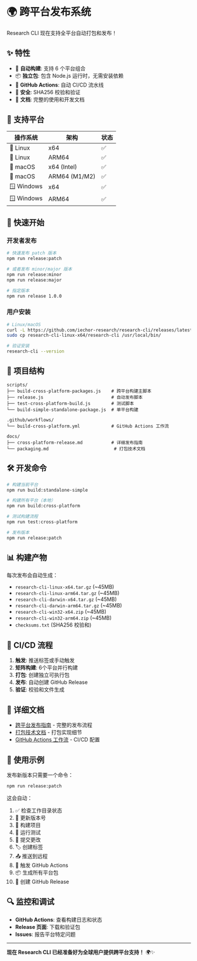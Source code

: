 # 🌍 跨平台发布系统

Research CLI 现在支持全平台自动打包和发布！

## ✨ 特性

- 🔄 **自动构建**: 支持 6 个平台组合
- 📦 **独立包**: 包含 Node.js 运行时，无需安装依赖
- 🤖 **GitHub Actions**: 自动 CI/CD 流水线
- 🔐 **安全**: SHA256 校验和验证
- 📖 **文档**: 完整的使用和开发文档

## 🎯 支持平台

| 操作系统 | 架构 | 状态 |
|---------|------|------|
| 🐧 Linux | x64 | ✅ |
| 🐧 Linux | ARM64 | ✅ |
| 🍎 macOS | x64 (Intel) | ✅ |
| 🍎 macOS | ARM64 (M1/M2) | ✅ |
| 🪟 Windows | x64 | ✅ |
| 🪟 Windows | ARM64 | ✅ |

## 🚀 快速开始

### 开发者发布

```bash
# 快速发布 patch 版本
npm run release:patch

# 或者发布 minor/major 版本
npm run release:minor
npm run release:major

# 指定版本
npm run release 1.0.0
```

### 用户安装

```bash
# Linux/macOS
curl -L https://github.com/iechor-research/research-cli/releases/latest/download/research-cli-linux-x64.tar.gz | tar -xz
sudo cp research-cli-linux-x64/research-cli /usr/local/bin/

# 验证安装
research-cli --version
```

## 📁 项目结构

```
scripts/
├── build-cross-platform-packages.js    # 跨平台构建主脚本
├── release.js                          # 自动发布脚本
├── test-cross-platform-build.js        # 测试脚本
└── build-simple-standalone-package.js  # 单平台构建

.github/workflows/
└── build-cross-platform.yml            # GitHub Actions 工作流

docs/
├── cross-platform-release.md           # 详细发布指南
└── packaging.md                         # 打包技术文档
```

## 🛠️ 开发命令

```bash
# 构建当前平台
npm run build:standalone-simple

# 构建所有平台（本地）
npm run build:cross-platform

# 测试构建流程
npm run test:cross-platform

# 发布版本
npm run release:patch
```

## 📊 构建产物

每次发布会自动生成：

- `research-cli-linux-x64.tar.gz` (~45MB)
- `research-cli-linux-arm64.tar.gz` (~45MB)  
- `research-cli-darwin-x64.tar.gz` (~45MB)
- `research-cli-darwin-arm64.tar.gz` (~45MB)
- `research-cli-win32-x64.zip` (~45MB)
- `research-cli-win32-arm64.zip` (~45MB)
- `checksums.txt` (SHA256 校验和)

## 🔄 CI/CD 流程

1. **触发**: 推送标签或手动触发
2. **矩阵构建**: 6个平台并行构建
3. **打包**: 创建独立可执行包
4. **发布**: 自动创建 GitHub Release
5. **验证**: 校验和文件生成

## 📖 详细文档

- [跨平台发布指南](docs/cross-platform-release.md) - 完整的发布流程
- [打包技术文档](docs/packaging.md) - 打包实现细节
- [GitHub Actions 工作流](.github/workflows/build-cross-platform.yml) - CI/CD 配置

## 🎉 使用示例

发布新版本只需要一个命令：

```bash
npm run release:patch
```

这会自动：
1. ✅ 检查工作目录状态
2. 📝 更新版本号
3. 🔨 构建项目
4. 🧪 运行测试
5. 💾 提交更改
6. 🏷️ 创建标签
7. 📤 推送到远程
8. 🤖 触发 GitHub Actions
9. 📦 生成所有平台包
10. 🎯 创建 GitHub Release

## 🔍 监控和调试

- **GitHub Actions**: 查看构建日志和状态
- **Release 页面**: 下载和验证包
- **Issues**: 报告平台特定问题

---

**现在 Research CLI 已经准备好为全球用户提供跨平台支持！** 🌍✨

